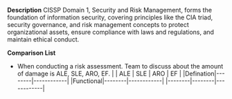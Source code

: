
**Description**
CISSP Domain 1, Security and Risk Management, forms the foundation of information security, covering principles like the CIA triad, security governance, and risk management concepts to protect organizational assets, ensure compliance with laws and regulations, and maintain ethical conduct.

**Comparison List**
- When conducting a risk assessment. Team to discuss about the amount of damage is ALE, SLE, ARO, EF.
|  | ALE | SLE | ARO | EF |
|Defination|--------|------------|
|Functional|--------|------------|
|--------|--------|------------|
